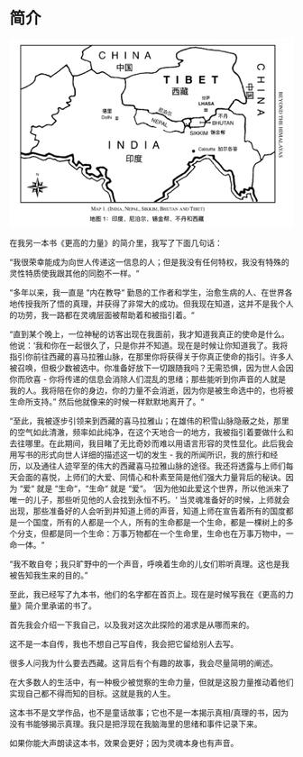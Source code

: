 # 简介

![&#x5730;&#x56FE;1: &#x5370;&#x5EA6;&#x3001;&#x5C3C;&#x6CCA;&#x5C14;&#x3001;&#x9521;&#x91D1;&#x90A6;&#x3001;&#x4E0D;&#x4E39;&#x548C;&#x897F;&#x85CF;](.gitbook/assets/screen-shot-2020-05-02-at-2.26.41-pm.png)

在我另一本书《更高的力量》的简介里，我写了下面几句话：

“我很荣幸能成为向世人传递这一信息的人；但是我没有任何特权，我没有特殊的灵性特质使我跟其他的同胞不一样。“

“多年以来，我一直是 “内在教导“ 勤恳的工作者和学生，治愈生病的人、在世界各地传授我所了悟的真理，并获得了非常大的成功。但我现在知道，这并不是我个人的功劳，我一路都在灵魂层面被帮助着和被指引着。“

“直到某个晚上，一位神秘的访客出现在我面前，我才知道我真正的使命是什么。他说：‘我和你在一起很久了，只是你并不知道。现在是时候让你知道我了。我将指引你前往西藏的喜马拉雅山脉，在那里你将获得关于你真正使命的指引。许多人被召唤，但极少数被选中。你准备好放下一切跟随我吗？无需恐惧，因为世人会因你而欣喜 - 你将传递的信息会消除人们混乱的思绪；那些能听到你声音的人就是我的人。我将陪在你的身边，你的力量不会消逝，因为你是被生命选中的，也将被生命所支持。” 然后他就像来的时候一样默默地离开了。“

“至此，我被逐步引领来到西藏的喜马拉雅山；在雄伟的积雪山脉隐蔽之处，那里的空气如此清澈，频率如此纯净，在这个天地合一的地方，我被指引着要做什么和去往哪里。在此期间，我目睹了无比奇妙而难以用语言形容的灵性显化。此后我会用写书的形式向世人详细的描述这一切的发生 - 我的所闻所识，我的旅行和经历，以及通往人迹罕至的伟大的西藏喜马拉雅山脉的途径。我还将透露与上师们每天会面的喜悦，上师们的大爱、同情心和朴素至简是他们强大力量背后的秘诀。因为 “爱“ 就是 “生命“，“生命“ 就是 “爱“。 ‘因为他如此爱这个世界，所以他派来了唯一的儿子，那些听见他的人会找到永恒不朽。‘ 当灵魂准备好的时候，上师就会出现，那些准备好的人会听到并知道上师的声音，知道上师在宣告着所有的国度都是一个国度，所有的人都是一个人，所有的生命都是一个生命，都是一棵树上的多个分支，但都是同一个生命：万事万物都在一个生命里，生命也在万事万物中，一命一体。“

“我不敢自夸；我只旷野中的一个声音，呼唤着生命的儿女们聆听真理。这也是我被告知我生来的目的。” 

至此，我已经写了九本书，他们的名字都在首页上。现在是时候写我在《更高的力量》简介里承诺的书了。

首先我会介绍一下我自己，以及我对这次此探险的渴求是从哪而来的。 

这不是一本自传，我也不想自己写自传，我会把它留给别人去写。 

很多人问我为什么要去西藏。这背后有个有趣的故事，我会尽量简明的阐述。

在大多数人的生活中，有一种极少被觉察的生命力量，但就是这股力量推动着他们实现自己都不得而知的目标。这就是我的人生。 

这本书不是文学作品，也不是童话故事；它也不是一本揭示真相/真理的书，因为没有书能够揭示真理。我只是把浮现在我脑海里的思绪和事件记录下来。

如果你能大声朗读这本书，效果会更好；因为灵魂本身也有声音。

